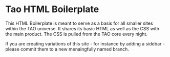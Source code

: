 # Tao HTML Boilerplate
This HTML Boilerplate is meant to serve as a basis for all smaller sites within the TAO universe. It shares its basic HTML as well as the CSS with the main product. The CSS is pulled from the TAO core every night.

If you are creating variations of this site - for instance by adding a sidebar - please commit them to a new menaingfully named branch.
